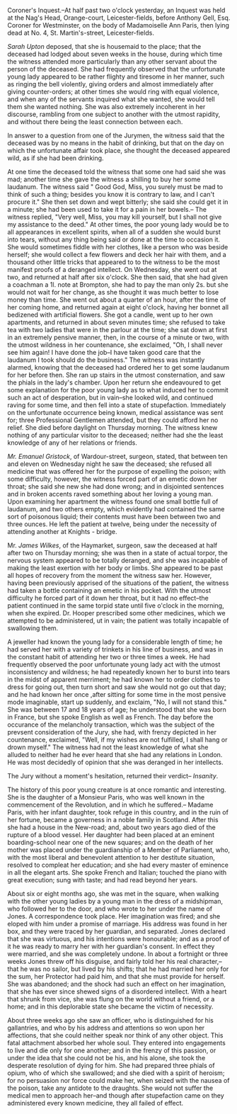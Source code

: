 Coroner's Inquest.–At half past two o'clock yesterday, an Inquest was held at the Nag's Head, Orange-court, Leicester-fields, before Anthony Gell, Esq. Coroner for Westminster, on the body of Madamoiselle Ann Paris, then lying dead at No. 4, St. Martin's-street, Leicester-fields.*Sarah Upton*  deposed, that she is housemaid to the place; that the deceased had lodged about seven weeks in the house, during which time the witness attended more particularly than any other servant about the person of the deceased. She had frequently observed that the unfortunate young lady appeared to be rather flighty and tiresome in her manner, such as ringing the bell violently, giving orders and almost immediately after giving counter-orders; at other times she would ring with equal violence, and when any of the servants inquired what she wanted, she would tell them she wanted nothing. She was also extremely incoherent in her discourse, rambling from one subject to another with the utmost rapidity, and without there being the least connection between each.In answer to a question from one of the Jurymen, the witness said that the deceased was by no means in the habit of drinking, but that on the day on which the unfortunate affair took place, she thought the deceased appeared wild, as if she had been drinking.At one time the deceased told the witness that some one had said she was mad; another time she gave the witness a shilling to buy her some laudanum. The witness said " Good God, Miss, you surely must be mad to think of such a thing; besides you know it is contrary to law, and I can't procure it." She then set down and wept bitterly; she said she could get it in a minute; she had been used to take it for a pain in her bowels.– The witness replied, "Very well, Miss, you may kill yourself, but I shall not give my assistance to the deed." At other times, the poor young lady would be to all appearances in excellent spirits, when all of a sudden she would burst into tears, without any thing being said or done at the time to occasion it. She would sometimes fiddle with her clothes, like a person who was beside herself; she would collect a few flowers and deck her hair with them, and a thousand other little tricks that appeared to to the witness to be the most manifest proofs of a deranged intellect. On Wednesday, she went out at two, and returned at half after six o'clock. She then said, that she had given a coachman a 1l. note at Brompton, she had to pay the man only 2s. but she would not wait for her change, as she thought it was much better to lose money than time. She went out about a quarter of an hour, after the time of her coming home, and returned again at eight o'clock, having her bonnet all bedizened with artificial flowers. She got a candle, went up to her own apartments, and returned in about seven minutes time; she refused to take tea with two ladies that were in the parlour at the time; she sat down at first in an extremely pensive manner, then, in the course of a minute or two, with the utmost wildness in her countenance, she exclaimed, "Oh, I shall never see him again! I have done the job–I have taken good care that the laudanum I took should do the business." The witness was instantly alarmed, knowing that the deceased had ordered her to get some laudanum for her before then. She ran up stairs in the utmost consternation, and saw the phials in the lady's chamber. Upon her return she endeavoured to get some explanation for the poor young lady as to what induced her to commit such an act of desperation, but in vain–she looked wild, and continued raving for some time, and then fell into a state of stupefaction. Immediately on the unfortunate occurrence being known, medical assistance was sent for; three Professional Gentlemen attended, but they could afford her no relief. She died before daylight on Thursday morning. The witness knew nothing of any particular visitor to the deceased; neither had she the least knowledge of any of her relations or friends.*Mr. Emanuel Gristock*, of Wardour-street, surgeon, stated, that between ten and eleven on Wednesday night he saw the deceased; she refused all medicine that was offered her for the purpose of expelling the poison; with some difficulty, however, the witness forced part of an emetic down her throat; she said she new she had done wrong; and in disjointed sentences and in broken accents raved something about her loving a young man. Upon examining her apartment the witness found one small bottle full of laudanum, and two others empty, which evidently had contained the same sort of poisonous liquid; their contents must have been between two and three ounces. He left the patient at twelve, being under the necessity of attending another at Knights - bridge.Mr. *James Wilkes*, of the Haymarket, surgeon, saw the deceased at half after two on Thursday morning; she was then in a state of actual torpor, the nervous system appeared to be totally deranged, and she was incapable of making the least exertion with her body or limbs. She appeared to be past all hopes of recovery from the moment the witness saw her. However, having been previously apprised of the situations of the patient, the witness had taken a bottle containing an emetic in his pocket. With the utmost difficulty he forced part of it down her throat, but it had no effect–the patient continued in the same torpid state until five o'clock in the morning, when she expired. Dr. Hooper prescribed some other medicines, which we attempted to be administered, ut in vain; the patient was totally incapable of swallowing them.A jeweller had known the young lady for a considerable length of time; he had served her with a variety of trinkets in his line of business, and was in the constant habit of attending her two or three times a week. He had frequently observed the poor unfortunate young lady act with the utmost inconsistency and wildness; he had repeatedly known her to burst into tears in the midst of apparent merriment; he had known her to order clothes to dress for going out, then turn short and saw she would not go out that day; and he had known her once ,after sitting for some time in the most pensive mode imaginable, start up suddenly, and exclaim, "No, I will not stand this." She was between 17 and 18 years of age; he understood that she was born in France, but she spoke English as well as French. The day before the occurance of the melancholy transaction, which was the subject of the prevsent consideration of the Jury, she had, with frenzy depicted in her countenance, exclaimed, "Well, if my wishes are not fulfilled, I shall hang or drown myself." The witness had not the least knowledge of what she alluded to neither had he ever heard that she had any relations in London. He was most decidedly of opinion that she was deranged in her intellects.The Jury without a moment's hesitation, returned their verdict– *Insanity*.The history of this poor young creature is at once romantic and interesting. She is the daughter of a Monsieur Paris, who was well known in the commencement of the Revolution, and in which he suffered.– Madame Paris, with her infant daughter, took refuge  in this country, and in the ruin of her fortune, became a governess in a noble family in Scotland. After this she had a house in the New-road; and, about two years ago died of the rupture of a blood vessel. Her daughter had been placed at an eminent boarding-school near one of the new squares; and on the death of her mother was placed under the guardianship of a Member of Parliament, who, with the most liberal and benevolent attention to her destitute situation, resolved to compleat her education; and she had every master of eminence in all the elegant arts. She spoke French and Italian; touched the piano with great execution; sung with taste; and had read beyond her years.About six or eight months ago, she was met in the square, when walking with the other young ladies by a young man in the dress of a midshipman, who followed her to the door, and who wrote to her under the name of Jones. A correspondence took place. Her imagination was fired; and she eloped with him under a promise of marriage. His address was found in her box, and they were traced by her guardian, and separated. Jones declared that she was virtuous, and his intentions were honourable; and as a proof of it he was ready to marry her with her guardian's consent. In effect they were married, and she was completely undone. In about a fortnight or three weeks Jones threw off his disguise, and fairly told her his real character,– that he was no sailor, but lived by his shifts; that he had married her only for the sum, her Protector had paid him, and that she must provide for herself. She was abandoned; and the shock had such an effect on her imagination, that she has ever since shewed signs of a disordered intellect. With a heart that shrunk from vice, she was flung on the world without a friend, or a home; and in this deplorable state she became the victim of necessity.About three weeks ago she saw an officer, who is distinguished for his gallantries, and who by his address and attentions so won upon her affections, that she could neither speak nor think of any other object. This fatal attachment absorbed her whole soul. They entered into engagements to live and die only for one another; and in the frenzy of this passion, or under the idea that she could not be his, and his alone, she took the desperate resolution of dying for him. She had prepared three phials of opium, who of which she swallowed; and she died with a spirit of heroism; for no persuasion nor force could make her, when seized with the nausea of the poison, take any antidote to the draughts. She would not suffer the medical men to approach her–and though after stupefaction came on they administered every known medicine, they all failed of effect.